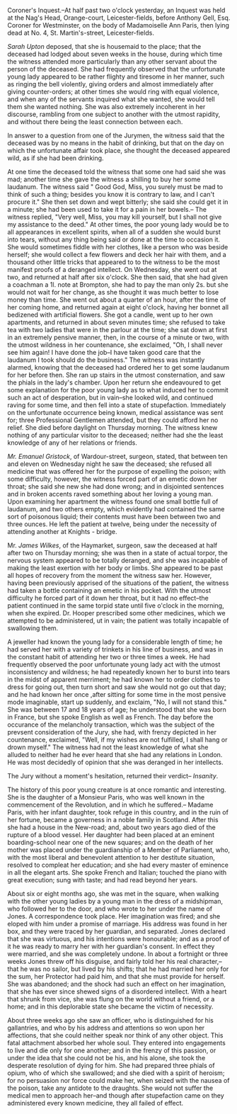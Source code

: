 Coroner's Inquest.–At half past two o'clock yesterday, an Inquest was held at the Nag's Head, Orange-court, Leicester-fields, before Anthony Gell, Esq. Coroner for Westminster, on the body of Madamoiselle Ann Paris, then lying dead at No. 4, St. Martin's-street, Leicester-fields.*Sarah Upton*  deposed, that she is housemaid to the place; that the deceased had lodged about seven weeks in the house, during which time the witness attended more particularly than any other servant about the person of the deceased. She had frequently observed that the unfortunate young lady appeared to be rather flighty and tiresome in her manner, such as ringing the bell violently, giving orders and almost immediately after giving counter-orders; at other times she would ring with equal violence, and when any of the servants inquired what she wanted, she would tell them she wanted nothing. She was also extremely incoherent in her discourse, rambling from one subject to another with the utmost rapidity, and without there being the least connection between each.In answer to a question from one of the Jurymen, the witness said that the deceased was by no means in the habit of drinking, but that on the day on which the unfortunate affair took place, she thought the deceased appeared wild, as if she had been drinking.At one time the deceased told the witness that some one had said she was mad; another time she gave the witness a shilling to buy her some laudanum. The witness said " Good God, Miss, you surely must be mad to think of such a thing; besides you know it is contrary to law, and I can't procure it." She then set down and wept bitterly; she said she could get it in a minute; she had been used to take it for a pain in her bowels.– The witness replied, "Very well, Miss, you may kill yourself, but I shall not give my assistance to the deed." At other times, the poor young lady would be to all appearances in excellent spirits, when all of a sudden she would burst into tears, without any thing being said or done at the time to occasion it. She would sometimes fiddle with her clothes, like a person who was beside herself; she would collect a few flowers and deck her hair with them, and a thousand other little tricks that appeared to to the witness to be the most manifest proofs of a deranged intellect. On Wednesday, she went out at two, and returned at half after six o'clock. She then said, that she had given a coachman a 1l. note at Brompton, she had to pay the man only 2s. but she would not wait for her change, as she thought it was much better to lose money than time. She went out about a quarter of an hour, after the time of her coming home, and returned again at eight o'clock, having her bonnet all bedizened with artificial flowers. She got a candle, went up to her own apartments, and returned in about seven minutes time; she refused to take tea with two ladies that were in the parlour at the time; she sat down at first in an extremely pensive manner, then, in the course of a minute or two, with the utmost wildness in her countenance, she exclaimed, "Oh, I shall never see him again! I have done the job–I have taken good care that the laudanum I took should do the business." The witness was instantly alarmed, knowing that the deceased had ordered her to get some laudanum for her before then. She ran up stairs in the utmost consternation, and saw the phials in the lady's chamber. Upon her return she endeavoured to get some explanation for the poor young lady as to what induced her to commit such an act of desperation, but in vain–she looked wild, and continued raving for some time, and then fell into a state of stupefaction. Immediately on the unfortunate occurrence being known, medical assistance was sent for; three Professional Gentlemen attended, but they could afford her no relief. She died before daylight on Thursday morning. The witness knew nothing of any particular visitor to the deceased; neither had she the least knowledge of any of her relations or friends.*Mr. Emanuel Gristock*, of Wardour-street, surgeon, stated, that between ten and eleven on Wednesday night he saw the deceased; she refused all medicine that was offered her for the purpose of expelling the poison; with some difficulty, however, the witness forced part of an emetic down her throat; she said she new she had done wrong; and in disjointed sentences and in broken accents raved something about her loving a young man. Upon examining her apartment the witness found one small bottle full of laudanum, and two others empty, which evidently had contained the same sort of poisonous liquid; their contents must have been between two and three ounces. He left the patient at twelve, being under the necessity of attending another at Knights - bridge.Mr. *James Wilkes*, of the Haymarket, surgeon, saw the deceased at half after two on Thursday morning; she was then in a state of actual torpor, the nervous system appeared to be totally deranged, and she was incapable of making the least exertion with her body or limbs. She appeared to be past all hopes of recovery from the moment the witness saw her. However, having been previously apprised of the situations of the patient, the witness had taken a bottle containing an emetic in his pocket. With the utmost difficulty he forced part of it down her throat, but it had no effect–the patient continued in the same torpid state until five o'clock in the morning, when she expired. Dr. Hooper prescribed some other medicines, which we attempted to be administered, ut in vain; the patient was totally incapable of swallowing them.A jeweller had known the young lady for a considerable length of time; he had served her with a variety of trinkets in his line of business, and was in the constant habit of attending her two or three times a week. He had frequently observed the poor unfortunate young lady act with the utmost inconsistency and wildness; he had repeatedly known her to burst into tears in the midst of apparent merriment; he had known her to order clothes to dress for going out, then turn short and saw she would not go out that day; and he had known her once ,after sitting for some time in the most pensive mode imaginable, start up suddenly, and exclaim, "No, I will not stand this." She was between 17 and 18 years of age; he understood that she was born in France, but she spoke English as well as French. The day before the occurance of the melancholy transaction, which was the subject of the prevsent consideration of the Jury, she had, with frenzy depicted in her countenance, exclaimed, "Well, if my wishes are not fulfilled, I shall hang or drown myself." The witness had not the least knowledge of what she alluded to neither had he ever heard that she had any relations in London. He was most decidedly of opinion that she was deranged in her intellects.The Jury without a moment's hesitation, returned their verdict– *Insanity*.The history of this poor young creature is at once romantic and interesting. She is the daughter of a Monsieur Paris, who was well known in the commencement of the Revolution, and in which he suffered.– Madame Paris, with her infant daughter, took refuge  in this country, and in the ruin of her fortune, became a governess in a noble family in Scotland. After this she had a house in the New-road; and, about two years ago died of the rupture of a blood vessel. Her daughter had been placed at an eminent boarding-school near one of the new squares; and on the death of her mother was placed under the guardianship of a Member of Parliament, who, with the most liberal and benevolent attention to her destitute situation, resolved to compleat her education; and she had every master of eminence in all the elegant arts. She spoke French and Italian; touched the piano with great execution; sung with taste; and had read beyond her years.About six or eight months ago, she was met in the square, when walking with the other young ladies by a young man in the dress of a midshipman, who followed her to the door, and who wrote to her under the name of Jones. A correspondence took place. Her imagination was fired; and she eloped with him under a promise of marriage. His address was found in her box, and they were traced by her guardian, and separated. Jones declared that she was virtuous, and his intentions were honourable; and as a proof of it he was ready to marry her with her guardian's consent. In effect they were married, and she was completely undone. In about a fortnight or three weeks Jones threw off his disguise, and fairly told her his real character,– that he was no sailor, but lived by his shifts; that he had married her only for the sum, her Protector had paid him, and that she must provide for herself. She was abandoned; and the shock had such an effect on her imagination, that she has ever since shewed signs of a disordered intellect. With a heart that shrunk from vice, she was flung on the world without a friend, or a home; and in this deplorable state she became the victim of necessity.About three weeks ago she saw an officer, who is distinguished for his gallantries, and who by his address and attentions so won upon her affections, that she could neither speak nor think of any other object. This fatal attachment absorbed her whole soul. They entered into engagements to live and die only for one another; and in the frenzy of this passion, or under the idea that she could not be his, and his alone, she took the desperate resolution of dying for him. She had prepared three phials of opium, who of which she swallowed; and she died with a spirit of heroism; for no persuasion nor force could make her, when seized with the nausea of the poison, take any antidote to the draughts. She would not suffer the medical men to approach her–and though after stupefaction came on they administered every known medicine, they all failed of effect.